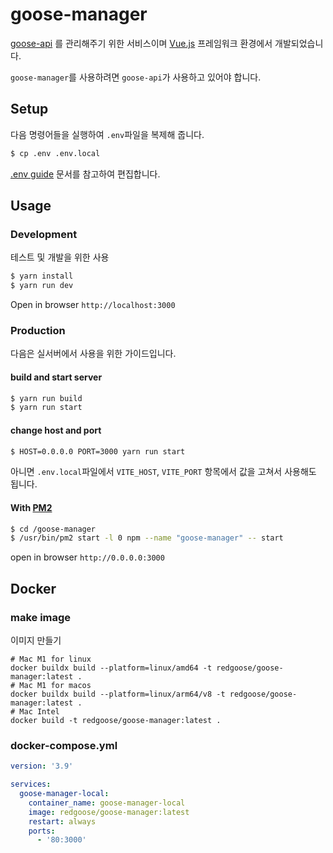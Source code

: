 # goose-manager

[goose-api](https://github.com/redgoose-dev/goose-api) 를 관리해주기 위한 서비스이며 [Vue.js](https://vuejs.org/) 프레임워크 환경에서 개발되었습니다.

`goose-manager`를 사용하려면 `goose-api`가 사용하고 있어야 합니다.


## Setup

다음 명령어들을 실행하여 `.env`파일을 복제해 줍니다.

```bash
$ cp .env .env.local
```

[.env guide](https://github.com/redgoose-dev/goose-manager/wiki/.env-guide) 문서를 참고하여 편집합니다.


## Usage

### Development

테스트 및 개발을 위한 사용

```bash
$ yarn install
$ yarn run dev
```

Open in browser `http://localhost:3000`

### Production

다음은 실서버에서 사용을 위한 가이드입니다.

#### build and start server

```bash
$ yarn run build
$ yarn run start
```

#### change host and port

```bash
$ HOST=0.0.0.0 PORT=3000 yarn run start
```

아니면 `.env.local`파일에서 `VITE_HOST`, `VITE_PORT` 항목에서 값을 고쳐서 사용해도 됩니다.

#### With [PM2](http://pm2.keymetrics.io)

```bash
$ cd /goose-manager
$ /usr/bin/pm2 start -l 0 npm --name "goose-manager" -- start
```

open in browser `http://0.0.0.0:3000`


## Docker

### make image

이미지 만들기

```shell
# Mac M1 for linux
docker buildx build --platform=linux/amd64 -t redgoose/goose-manager:latest .
# Mac M1 for macos
docker buildx build --platform=linux/arm64/v8 -t redgoose/goose-manager:latest .
# Mac Intel
docker build -t redgoose/goose-manager:latest .
```

### docker-compose.yml

```yaml
version: '3.9'

services:
  goose-manager-local:
    container_name: goose-manager-local
    image: redgoose/goose-manager:latest
    restart: always
    ports:
      - '80:3000'
```
